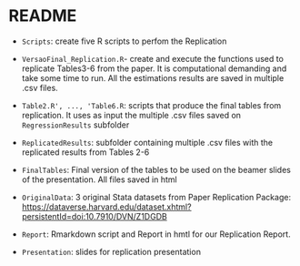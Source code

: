 # README

* `Scripts`: create five R scripts to perfom the Replication 
+ `VersaoFinal_Replication.R`- create and execute the functions used to replicate Tables3-6 from the paper. It is computational demanding and take some time to run. 
All the estimations results are saved in multiple .csv files.
* `Table2.R', ..., 'Table6.R`: scripts that produce the final tables from replication. It uses as input the multiple .csv files saved on `RegressionResults` subfolder

* `ReplicatedResults`: subfolder containing multiple .csv files with the replicated results from Tables 2-6
* `FinalTables`: Final version of the tables to be used on the beamer slides of the presentation. All files saved in html 
* `OriginalData`: 3 original Stata datasets from Paper Replication Package: https://dataverse.harvard.edu/dataset.xhtml?persistentId=doi:10.7910/DVN/Z1DGDB
* `Report`: Rmarkdown script and Report in hmtl for our Replication Report.
* `Presentation`:  slides for replication presentation
